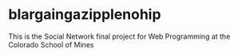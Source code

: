 blargaingazipplenohip
==============

This is the Social Network final project for Web Programming at the Colorado School of Mines

